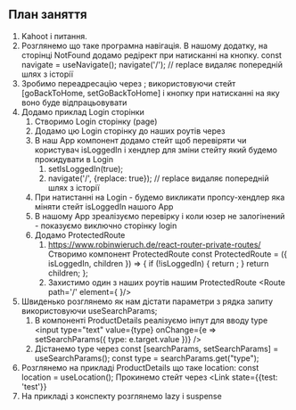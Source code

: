

## План заняття

1. Kahoot i питання.
2. Розглянемо що таке програмна навігація. В нашому додатку, на сторінці NotFound додамо редірект при натисканні на кнопку. const navigate = useNavigate(); navigate('/'); // replace видаляє попередній шлях з історії
3. Зробимо переадресацію через <Navigate to="/home" replace />; використовуючи стейт [goBackToHome, setGoBackToHome] і кнопку при натисканні на яку воно буде відпрацьовувати
4. Додамо приклад Login сторінки
   1. Створимо Login сторінку (page)
   2. Додамо цю Login сторінку до наших роутів через <Route>
   3. В наш App компонент додамо стейт щоб перевіряти чи користувач isLoggedIn і хендлер для зміни стейту який будемо прокидувати в Login
      1. setIsLoggedIn(true);
      2. navigate('/', {replace: true}); // replace видаляє попередній шлях з історії
   4. При натистанні на Login - будемо викликати пропсу-хендлер яка міняти стейт isLoggedIn нашого App
   5. В нашому App зреалізуємо перевірку і коли юзер не залогінений - показуємо виключно сторінку login
   6. Додамо ProtectedRoute
      1. https://www.robinwieruch.de/react-router-private-routes/ Створимо компонент ProtectedRoute
         const ProtectedRoute = ({ isLoggedIn, children }) => {
            if (!isLoggedIn) {
               return <Navigate to="/login" replace />;
            }
            return children;
         };
      2. Захистимо один з наших роутів нашим ProtectedRoute
         <Route path='/' element={
            <ProtectedRoute isLoggedIn={isLoggedIn}>
                 <Home />
            </ProtectedRoute>
         }/>
5. Швиденько розглянемо як нам дістати параметри з рядка запиту використовуючи useSearchParams; 
   1. В компоненті ProductDetails реалізуємо інпут для вводу type
      <input
         type="text"
         value={type}
         onChange={e => setSearchParams({ type: e.target.value })}
      />
   2. Дістанемо type через const [searchParams, setSearchParams] = useSearchParams(); const type = searchParams.get("type");
6. Розглянемо на прикладі ProductDetails що таке location: const location = useLocation(); Прокинемо стейт через <Link state={{test: 'test'}}
7. На прикладі з конспекту розглянемо lazy i suspense

